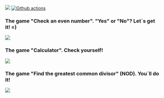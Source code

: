 <a href="https://codeclimate.com/github/KatherinaFed/frontend-project-lvl1/maintainability"><img src="https://api.codeclimate.com/v1/badges/33435174492c119ea799/maintainability" /></a> [![Github actions](https://github.com/KatherinaFed/frontend-project-lvl1/actions/workflows/github-actions.yml/badge.svg)](https://github.com/KatherinaFed/frontend-project-lvl1/actions/workflows/github-actions.yml)

### The game "Check an even number". "Yes" or "No"? Let`s get it! =)

<a href="https://asciinema.org/a/421965" target="_blank"><img src="https://asciinema.org/a/421965.svg" /></a>

### The game "Calculator". Check yourself!

<a href="https://asciinema.org/a/Qs8o4mJwa8N8BCtxeUZ8FchmM" target="_blank"><img src="https://asciinema.org/a/Qs8o4mJwa8N8BCtxeUZ8FchmM.svg" /></a>

### The game "Find the greatest common divisor" (NOD). You`ll do it!

<a href="https://asciinema.org/a/S4pbPeWoKR5RBLW4CaeIMxoQu" target="_blank"><img src="https://asciinema.org/a/S4pbPeWoKR5RBLW4CaeIMxoQu.svg" /></a>